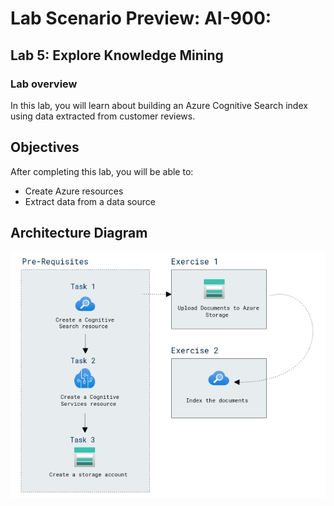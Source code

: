 # Lab Scenario Preview: AI-900: 

## Lab 5: Explore Knowledge Mining

### Lab overview

In this lab, you will learn about building an Azure Cognitive Search index using data extracted from customer reviews.

## Objectives
  
After completing this lab, you will be able to:

- Create Azure resources
- Extract data from a data source

## Architecture Diagram

   ![](media/Module5.png)
